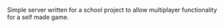 Simple server written for a school project to allow multiplayer functionality for a self made game.
